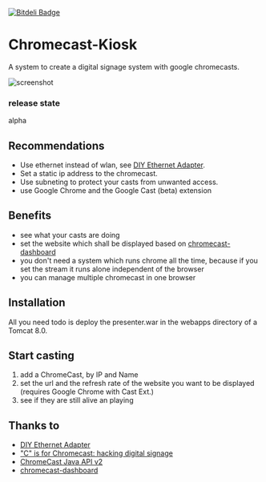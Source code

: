 [![Bitdeli Badge](https://d2weczhvl823v0.cloudfront.net/mkuerbis/chromecast-kiosk/trend.png)](https://bitdeli.com/free "Bitdeli Badge")
# Chromecast-Kiosk
A system to create a digital signage system with google chromecasts. 

![screenshot](https://raw.githubusercontent.com/mkuerbis/Chromecast-Kiosk/master/img/overview-screenshot.png "screenshot")

### release state
alpha

## Recommendations
* Use ethernet instead of wlan, see [DIY Ethernet Adapter](https://productforums.google.com/forum/#!topic/chromecast/xo_NDh5CZA8).
* Set a static ip address to the chromecast.
* Use subneting to protect your casts from unwanted access.
* use Google Chrome and the Google Cast (beta) extension

## Benefits
* see what your casts are doing
* set the website which shall be displayed based on [chromecast-dashboard](https://github.com/boombatower/chromecast-dashboard)
* you don't need a system which runs chrome all the time, because if you set the stream it runs alone independent of the browser
* you can manage multiple chromecast in one browser

## Installation
All you need todo is deploy the presenter.war in the webapps directory of a Tomcat 8.0.

## Start casting
1. add a ChromeCast, by IP and Name
2. set the url and the refresh rate of the website you want to be displayed (requires Google Chrome with Cast Ext.)
3. see if they are still alive an playing

## Thanks to
* [DIY Ethernet Adapter](https://productforums.google.com/forum/#!topic/chromecast/xo_NDh5CZA8)
* ["C" is for Chromecast: hacking digital signage](http://labs.cooperhewitt.org/2013/c-is-for-chromecast-hacking-digital-signage/)
* [ChromeCast Java API v2](https://github.com/vitalidze/chromecast-java-api-v2)
* [chromecast-dashboard](https://github.com/boombatower/chromecast-dashboard)
